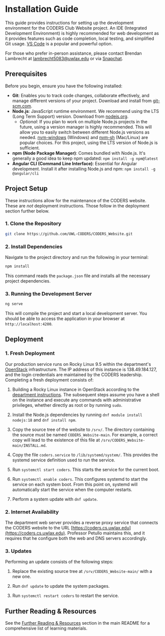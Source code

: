 # Installation Guide

This guide provides instructions for setting up the development environment for the CODERS Club Website project. An IDE (Integrated Development Environment) is highly recommended for web development as it provides features such as code completion, local testing, and simplified Git usage. [VS Code](https://code.visualstudio.com/) is a popular and powerful option.

For those who prefer in-person assistance, please contact Brendan Lambrecht at lambrecht5083@uwlax.edu or via [Snapchat](https://snapchat.com/add/bren-dog2020).

## Prerequisites

Before you begin, ensure you have the following installed:

- **Git**: Enables you to track code changes, collaborate effectively, and manage different versions of your project. Download and install from [git-scm.com](https://git-scm.com/).
- **Node.js**: JavaScript runtime environment. We recommend using the LTS (Long Term Support) version. Download from [nodejs.org](https://nodejs.org/).
  - *Optional*: If you plan to work on multiple Node.js projects in the future, using a version manager is highly recommended. This will allow you to easily switch between different Node.js versions as needed. [nvm-windows](https://github.com/coreybutler/nvm-windows) (Windows) and [nvm-sh](https://github.com/nvm-sh/nvm) (Mac/Linux) are popular choices. For this project, using the LTS version of Node.js is sufficient.
- **npm (Node Package Manager)**: Comes bundled with Node.js. It's generally a good idea to keep npm updated: `npm install -g npm@latest`
- **Angular CLI (Command Line Interface)**: Essential for Angular development. Install it after installing Node.js and npm: `npm install -g @angular/cli`

## Project Setup

These instructions allow for the maintenance of the CODERS website. These are *not* deployment instructions. Those follow in the deployment section further below.

### 1. Clone the Repository

```bash
git clone https://github.com/UWL-CODERS/CODERS_Website.git
```

### 2. Install Dependencies

Navigate to the project directory and run the following in your terminal:

```bash
npm install
```

This command reads the `package.json` file and installs all the necessary project dependencies.

### 3. Running the Development Server

```bash
ng serve
```

This will compile the project and start a local development server. You should be able to access the application in your browser at `http://localhost:4200`.

## Deployment

### 1. Fresh Deployment

Our production service runs on Rocky Linux 9.5 within the department's [OpenStack](https://cloud.cs.uwlax.edu) infrastructure.
The IP address of this instance is 138.49.184.127, and the login credentials are maintained by the CODERS leadership.
Completing a fresh deployment consists of:

1. Building a Rocky Linux instance in OpenStack according to the [department instructions](https://www.cs.uwlax.edu/currentstudents/technology/openstack). The subsequent steps assume you have a shell on the instance and execute any commands with administrative privileges, whether directly as root or by running `sudo`.

2. Install the Node.js dependencies by running `dnf module install nodejs:18` and `dnf install npm`.

3. Copy the source tree of the website to `/srv/`. The directory containing the source must be named `CODERS_Website-main`. For example, a correct copy will lead to the existence of this file at `/srv/CODERS_Website-main/INSTALL.md`.

4. Copy the file `coders.service` to `/lib/systemd/system/`. This provides the systemd service definition used to run the service.

5. Run `systemctl start coders`. This starts the service for the current boot.

6. Run `systemctl enable coders`. This configures systemd to start the service on each system boot. From this point on, systemd will automatically start the service when the computer restarts.

7. Perform a system update with `dnf update`.

### 2. Internet Availability

The department web server provides a reverse proxy service that connects the CODERS website to the URL [https://coders.cs.uwlax.edu](https://coders.cs.uwlax.edu). Professor Petullo maintains this, and it requires that he configure both the web and DNS servers accordingly.

### 3. Updates

Performing an update consists of the following steps:

1. Replace the existing source tree at `/srv/CODERS_Website-main/` with a new one.

2. Run `dnf update` to update the system packages.

3. Run `systemctl restart coders` to restart the service.

## Further Reading & Resources

See the [Further Reading & Resources](README.md/#further-reading--resources) section in the main README for a comprehensive list of learning materials.
